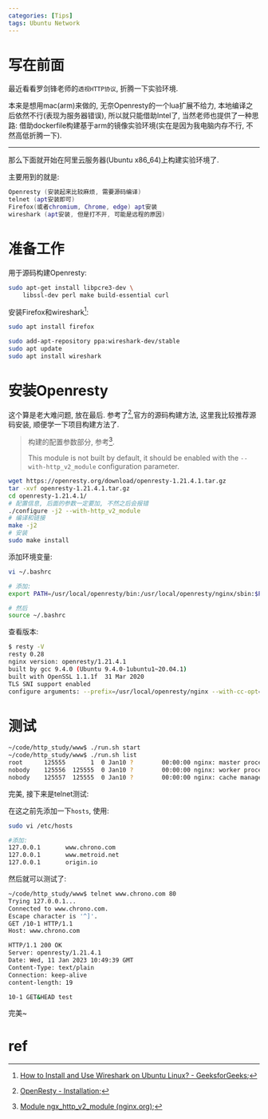 ```yaml
---
categories: [Tips]
tags: Ubuntu Network
---
```


# 写在前面

最近看看罗剑锋老师的`透视HTTP协议`, 折腾一下实验环境.

本来是想用mac(arm)来做的, 无奈Openresty的一个lua扩展不给力, 本地编译之后依然不行(表现为服务器错误), 所以就只能借助Intel了, 当然老师也提供了一种思路: 借助dockerfile构建基于arm的镜像实验环境(实在是因为我电脑内存不行, 不然高低折腾一下). 

---

那么下面就开始在阿里云服务器(Ubuntu x86_64)上构建实验环境了.

主要用到的就是:

```lua
Openresty (安装起来比较麻烦, 需要源码编译)
telnet (apt安装即可)
Firefox(或者chromium, Chrome, edge) apt安装
wireshark (apt安装, 但是打不开, 可能是远程的原因)
```



# 准备工作

用于源码构建Openresty:

```bash
sudo apt-get install libpcre3-dev \
    libssl-dev perl make build-essential curl
```

安装Firefox和wireshark[^2]:

```bash
sudo apt install firefox

sudo add-apt-repository ppa:wireshark-dev/stable
sudo apt update
sudo apt install wireshark
```





# 安装Openresty

这个算是老大难问题, 放在最后. 参考了[^1],官方的源码构建方法, 这里我比较推荐源码安装, 顺便学一下项目构建方法了.

>   构建的配置参数部分, 参考[^3].
>
>   This module is not built by default, it should be enabled with the `--with-http_v2_module` configuration parameter.

```bash
wget https://openresty.org/download/openresty-1.21.4.1.tar.gz
tar -xvf openresty-1.21.4.1.tar.gz
cd openresty-1.21.4.1/
# 配置信息, 后面的参数一定要加, 不然之后会报错
./configure -j2 --with-http_v2_module
# 编译和链接
make -j2
# 安装
sudo make install
```

添加环境变量:

```bash
vi ~/.bashrc

# 添加:
export PATH=/usr/local/openresty/bin:/usr/local/openresty/nginx/sbin:$PATH

# 然后
source ~/.bashrc
```

查看版本:

```bash
$ resty -V
resty 0.28
nginx version: openresty/1.21.4.1
built by gcc 9.4.0 (Ubuntu 9.4.0-1ubuntu1~20.04.1)
built with OpenSSL 1.1.1f  31 Mar 2020
TLS SNI support enabled
configure arguments: --prefix=/usr/local/openresty/nginx --with-cc-opt=-O2 --add-module=../ngx_devel_kit-0.3.1 --add-module=../echo-nginx-module-0.62 --add-module=../xss-nginx-module-0.06 --add-module=../ngx_coolkit-0.2 --add-module=../set-misc-nginx-module-0.33 --add-module=../form-input-nginx-module-0.12 --add-module=../encrypted-session-nginx-module-0.09 --add-module=../srcache-nginx-module-0.32 --add-module=../ngx_lua-0.10.21 --add-module=../ngx_lua_upstream-0.07 --add-module=../headers-more-nginx-module-0.33 --add-module=../array-var-nginx-module-0.05 --add-module=../memc-nginx-module-0.19 --add-module=../redis2-nginx-module-0.15 --add-module=../redis-nginx-module-0.3.9 --add-module=../rds-json-nginx-module-0.15 --add-module=../rds-csv-nginx-module-0.09 --add-module=../ngx_stream_lua-0.0.11 --with-ld-opt=-Wl,-rpath,/usr/local/openresty/luajit/lib --with-http_v2_module --with-stream --with-stream_ssl_module --with-stream_ssl_preread_module --with-http_ssl_module
```



# 测试

```bash
~/code/http_study/www$ ./run.sh start
~/code/http_study/www$ ./run.sh list
root      125555       1  0 Jan10 ?        00:00:00 nginx: master process /usr/local/openresty/bin/openresty -c conf/nginx.conf -p /home/zorch/code/http_study/www
nobody    125556  125555  0 Jan10 ?        00:00:00 nginx: worker process
nobody    125557  125555  0 Jan10 ?        00:00:00 nginx: cache manager process
```

完美, 接下来是telnet测试:

在这之前先添加一下`hosts`, 使用:

```bash
sudo vi /etc/hosts

#添加:
127.0.0.1       www.chrono.com
127.0.0.1   	www.metroid.net
127.0.0.1   	origin.io
```

然后就可以测试了:

```bash
~/code/http_study/www$ telnet www.chrono.com 80
Trying 127.0.0.1...
Connected to www.chrono.com.
Escape character is '^]'.
GET /10-1 HTTP/1.1
Host: www.chrono.com

HTTP/1.1 200 OK
Server: openresty/1.21.4.1
Date: Wed, 11 Jan 2023 10:49:39 GMT
Content-Type: text/plain
Connection: keep-alive
content-length: 19

10-1 GET&HEAD test
```

完美~

# ref

[^1]:[OpenResty - Installation](https://openresty.org/en/installation.html#building-from-source);

[^2]:[How to Install and Use Wireshark on Ubuntu Linux? - GeeksforGeeks](https://www.geeksforgeeks.org/how-to-install-and-use-wireshark-on-ubuntu-linux/);

[^3]:[Module ngx_http_v2_module (nginx.org)](http://nginx.org/en/docs/http/ngx_http_v2_module.html);